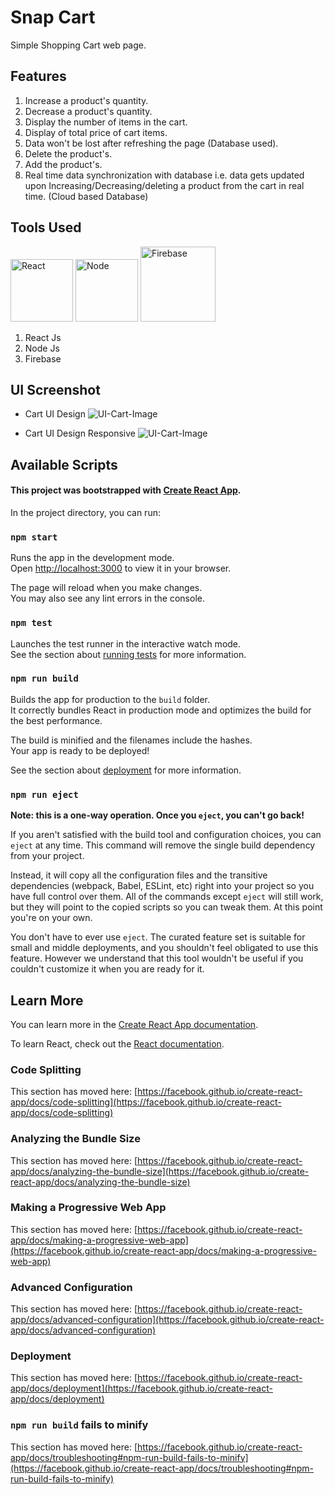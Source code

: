 # Snap Cart

Simple Shopping Cart web page.

## Features

1. Increase a product's quantity.
2. Decrease a product's quantity.
3. Display the number of items in the cart.
4. Display of total price of cart items.
5. Data won't be lost after refreshing the page (Database used).
6. Delete the product's.
7. Add the product's.
8. Real time data synchronization with database i.e. data gets updated upon Increasing/Decreasing/deleting a product from the cart in real time. (Cloud based Database)

## Tools Used

<img src="https://www.datocms-assets.com/45470/1631110818-logo-react-js.png" height="100px"   alt="React"> 
<img src="https://upload.wikimedia.org/wikipedia/commons/thumb/d/d9/Node.js_logo.svg/1200px-Node.js_logo.svg.png" height="100px" alt="Node">
<img src="https://miro.medium.com/max/1024/1*oT_l6QxMdTN65-0gwFqeNg.png" height="120px"  alt="Firebase">

1. React Js
2. Node Js
3. Firebase

## UI Screenshot

- Cart UI Design
  ![UI-Cart-Image](/cart/ss%20ui/Cart%20UI.PNG)

- Cart UI Design Responsive
  ![UI-Cart-Image](</cart/ss%20ui/Cart%20UI(2).PNG>)

## Available Scripts

#### This project was bootstrapped with [Create React App](https://github.com/facebook/create-react-app).

In the project directory, you can run:

### `npm start`

Runs the app in the development mode.\
Open [http://localhost:3000](http://localhost:3000) to view it in your browser.

The page will reload when you make changes.\
You may also see any lint errors in the console.

### `npm test`

Launches the test runner in the interactive watch mode.\
See the section about [running tests](https://facebook.github.io/create-react-app/docs/running-tests) for more information.

### `npm run build`

Builds the app for production to the `build` folder.\
It correctly bundles React in production mode and optimizes the build for the best performance.

The build is minified and the filenames include the hashes.\
Your app is ready to be deployed!

See the section about [deployment](https://facebook.github.io/create-react-app/docs/deployment) for more information.

### `npm run eject`

**Note: this is a one-way operation. Once you `eject`, you can't go back!**

If you aren't satisfied with the build tool and configuration choices, you can `eject` at any time. This command will remove the single build dependency from your project.

Instead, it will copy all the configuration files and the transitive dependencies (webpack, Babel, ESLint, etc) right into your project so you have full control over them. All of the commands except `eject` will still work, but they will point to the copied scripts so you can tweak them. At this point you're on your own.

You don't have to ever use `eject`. The curated feature set is suitable for small and middle deployments, and you shouldn't feel obligated to use this feature. However we understand that this tool wouldn't be useful if you couldn't customize it when you are ready for it.

## Learn More

You can learn more in the [Create React App documentation](https://facebook.github.io/create-react-app/docs/getting-started).

To learn React, check out the [React documentation](https://reactjs.org/).

### Code Splitting

This section has moved here: [https://facebook.github.io/create-react-app/docs/code-splitting](https://facebook.github.io/create-react-app/docs/code-splitting)

### Analyzing the Bundle Size

This section has moved here: [https://facebook.github.io/create-react-app/docs/analyzing-the-bundle-size](https://facebook.github.io/create-react-app/docs/analyzing-the-bundle-size)

### Making a Progressive Web App

This section has moved here: [https://facebook.github.io/create-react-app/docs/making-a-progressive-web-app](https://facebook.github.io/create-react-app/docs/making-a-progressive-web-app)

### Advanced Configuration

This section has moved here: [https://facebook.github.io/create-react-app/docs/advanced-configuration](https://facebook.github.io/create-react-app/docs/advanced-configuration)

### Deployment

This section has moved here: [https://facebook.github.io/create-react-app/docs/deployment](https://facebook.github.io/create-react-app/docs/deployment)

### `npm run build` fails to minify

This section has moved here: [https://facebook.github.io/create-react-app/docs/troubleshooting#npm-run-build-fails-to-minify](https://facebook.github.io/create-react-app/docs/troubleshooting#npm-run-build-fails-to-minify)
